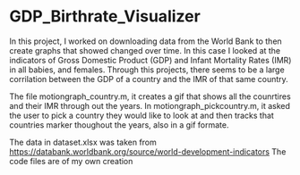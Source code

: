 # GDP_Birthrate_Visualizer

In this project, I worked on downloading data from the World Bank to then create graphs that showed changed over time. In this case I looked at the indicators of Gross Domestic Product (GDP) and Infant Mortality Rates (IMR) in all babies, and females. Through this projects, there seems to be a large corrilation between the GDP of a country and the IMR of that same country. 

The file motiongraph_country.m, it creates a gif that shows all the counrtires and their IMR through out the years. In motiongraph_pickcountry.m, it asked the user to pick a country they would like to look at and then tracks that countries marker thoughout the years, also in a gif formate. 




The data in dataset.xlsx was taken from 
https://databank.worldbank.org/source/world-development-indicators
The code files are of my own creation 

